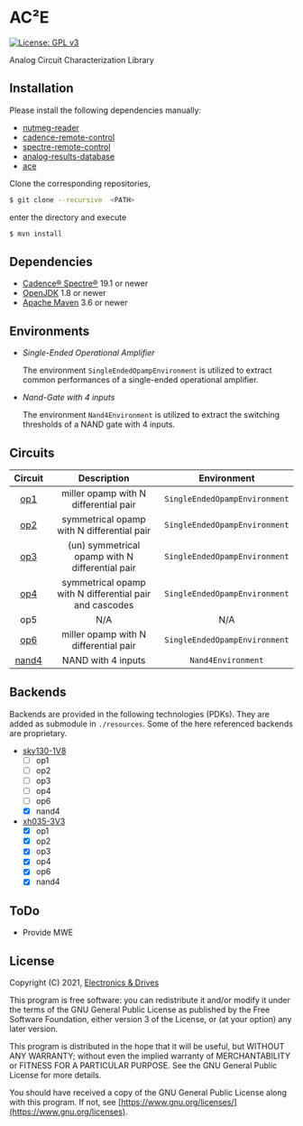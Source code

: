 # AC²E
[![License: GPL v3](https://img.shields.io/badge/License-GPLv3-blue.svg)](https://www.gnu.org/licenses/gpl-3.0) 

Analog Circuit Characterization Library

## Installation

Please install the following dependencies manually:

- [nutmeg-reader](https://github.com/electronics-and-drives/nutmeg-reader) 
- [cadence-remote-control](https://github.com/electronics-and-drives/cadence-remote-control) 
- [spectre-remote-control](https://github.com/electronics-and-drives/spectre-remote-control) 
- [analog-results-database](https://github.com/electronics-and-drives/analog-results-database) 
- [ace](https://github.com/matthschw/ace) 

Clone the corresponding repositories, 
```bash
$ git clone --recursive  <PATH>
```
enter the directory and execute
```bash
$ mvn install
```

## Dependencies

- [Cadence® Spectre®](https://www.cadence.com/ko_KR/home/tools/custom-ic-analog-rf-design/circuit-simulation/spectre-simulation-platform.html) 19.1 or newer
- [OpenJDK](https://openjdk.java.net/) 1.8 or newer 
- [Apache Maven](https://maven.apache.org/) 3.6 or newer

## Environments

- *Single-Ended Operational Amplifier*

  The environment `SingleEndedOpampEnvironment` is utilized to extract
  common performances of a single-ended operational amplifier.

- *Nand-Gate with 4 inputs*

  The environment `Nand4Environment` is utilized to extract
  the switching thresholds of a NAND gate with 4 inputs.

## Circuits

| Circuit                                                                | Description                                              | Environment                       |
| :--------------------------------------------------------------------: | :------------------------------------------------------: | :-------------------------------: |
|  [op1](https://github.com/matthschw/ace/tree/main/figures/op1.png)     | miller opamp with N differential pair                    | `SingleEndedOpampEnvironment`     |
|  [op2](https://github.com/matthschw/ace/tree/main/figures/op2.png)     | symmetrical opamp with N differential pair               | `SingleEndedOpampEnvironment`     |
|  [op3](https://github.com/matthschw/ace/tree/main/figures/op3.png)     | (un) symmetrical opamp with N differential pair          | `SingleEndedOpampEnvironment`     |
|  [op4](https://github.com/matthschw/ace/tree/main/figures/op4.png)     | symmetrical opamp with N differential pair and cascodes  | `SingleEndedOpampEnvironment`     |
|  op5                                                                   | N/A                                                      | N/A                               |
|  [op6](https://github.com/matthschw/ace/tree/main/figures/op6.png)     | miller opamp with N differential pair                    | `SingleEndedOpampEnvironment`     |
|  [nand4](https://github.com/matthschw/ace/tree/main/figures/nand4.png) | NAND with 4 inputs                                       | `Nand4Environment`                |

## Backends

Backends are provided in the following technologies (PDKs).
They are added as submodule in `./resources`.
Some of the here referenced backends are proprietary.

- [sky130-1V8](https://github.com/matthschw/ace-sky130-1V8)
  - [ ] op1
  - [ ] op2
  - [ ] op3
  - [ ] op4
  - [ ] op6
  - [x] nand4

- [xh035-3V3](https://gitlab-forschung.reutlingen-university.de/eda/ace-xh035-3v3)
  - [x] op1
  - [x] op2
  - [x] op3
  - [x] op4
  - [x] op6
  - [x] nand4

## ToDo

- Provide MWE

## License

Copyright (C) 2021, [Electronics & Drives](https://www.electronics-and-drives.de/)

This program is free software: you can redistribute it and/or modify
it under the terms of the GNU General Public License as published by
the Free Software Foundation, either version 3 of the License, or
(at your option) any later version.

This program is distributed in the hope that it will be useful,
but WITHOUT ANY WARRANTY; without even the implied warranty of
MERCHANTABILITY or FITNESS FOR A PARTICULAR PURPOSE.  See the
GNU General Public License for more details.

You should have received a copy of the GNU General Public License
along with this program. If not, see 
[https://www.gnu.org/licenses/](https://www.gnu.org/licenses).